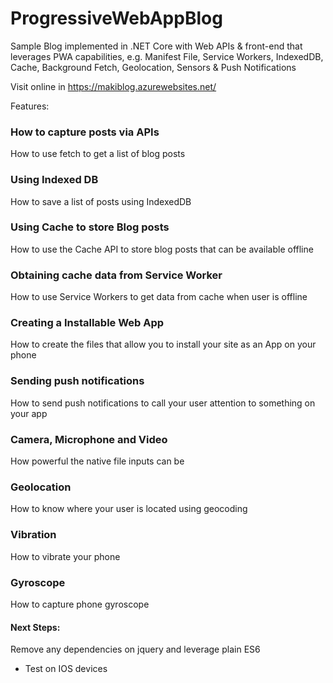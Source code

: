 # ProgressiveWebAppBlog

Sample Blog implemented in .NET Core with Web APIs & front-end that leverages PWA capabilities, e.g. Manifest File, Service Workers, IndexedDB, Cache, Background Fetch, Geolocation, Sensors & Push Notifications

Visit online in https://makiblog.azurewebsites.net/

Features:
### How to capture posts via APIs
How to use fetch to get a list of blog posts
### Using Indexed DB
How to save a list of posts using IndexedDB
### Using Cache to store Blog posts
How to use the Cache API to store blog posts that can be available offline
### Obtaining cache data from Service Worker
How to use Service Workers to get data from cache when user is offline
### Creating a Installable Web App
How to create the files that allow you to install your site as an App on your phone
### Sending push notifications
How to send push notifications to call your user attention to something on your app
### Camera, Microphone and Video
How powerful the native file inputs can be
### Geolocation
How to know where your user is located using geocoding
### Vibration
How to vibrate your phone
### Gyroscope
How to capture phone gyroscope

#### Next Steps:
Remove any dependencies on jquery and leverage plain ES6
- Test on IOS devices